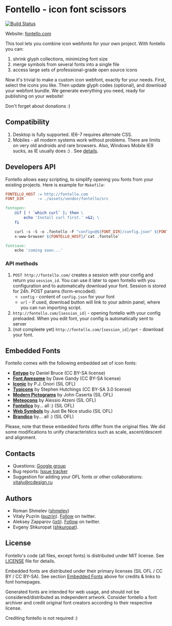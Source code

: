 Fontello - icon font scissors
=============================

[![Build Status](https://travis-ci.org/fontello/fontello.png)](https://travis-ci.org/fontello/fontello)

Website: [fontello.com](http://fontello.com/)

This tool lets you combine icon webfonts for your own project. With fontello you can:

1. shrink glyph collections, minimizing font size
2. merge symbols from several fonts into a single file
3. access large sets of professional-grade open source icons

Now it's trivial to make a custom icon webfont, exactly for your needs.
First, select the icons you like. Then update glyph codes (optional), and
download your webfont bundle. We generate everything you need, ready for publishing
on your website!

Don't forget about donations :)


## Compatibility

1. Desktop is fully supported. IE6-7 requires alternate CSS.
2. Mobiles - all modern systems work without problems. There are limits on very old androids
   and rare browsers. Also, Windows Mobile IE9 sucks, as IE  usually does :) . See
   [details](http://blog.kaelig.fr/post/33373448491/testing-font-face-support-on-mobile-and-tablet).


## Developers API

Fontello allows easy scripting, to simplify opening you fonts from your existing projects.
Here is example for `Makefile`:

```makefile
FONTELLO_HOST := http://fontello.com
FONT_DIR      := ./assets/vendor/fontello/src

fontopen:
	@if [ ! `which curl` ]; then \
		echo 'Install curl first.' >&2; \
	fi

	curl -s -S -o .fontello -F "config=@${FONT_DIR}/config.json" ${FONTELLO_HOST}/
	x-www-browser ${FONTELLO_HOST}/`cat .fontello`

fontsave:
	echo 'coming soon...'
```

### API methods

1. `POST http://fontello.com/` creates a session with your config and
   return you `session_id`. You can use it later to open fontello with you configuration
   and to automatically download your font. Session is stored for 24h. POST params
   (form-encoded):
    - `config` - content of `config.json` for your font
    - `url` - if used, download button will link to your admin panel, where you can
      run importing script.
2. `http://fontello.com/[session_id]` - opening fontello with your config preloaded.
   When you edit font, your config is automatically sent to server
3. (not compleete yet) `http://fontello.com/[session_id]/get` - download your font.


## Embedded Fonts <a name="embedded"></a>

Fontello comes with the following embedded set of icon fonts:

- [__Entypo__](http://www.entypo.com/) by Daniel Bruce (CC BY-SA license)
- [__Font Awesome__](http://fortawesome.github.com/Font-Awesome//) by Dave Gandy (CC BY-SA license)
- [__Iconic__](https://github.com/somerandomdude/Iconic) by P.J. Onori (SIL OFL)
- [__Typicons__](http://typicons.com/) by Stephen Hutchings (CC BY-SA 3.0 license)
- [__Modern Pictograms__](http://thedesignoffice.org/project/modern-pictograms/) by John Caserta (SIL OFL)
- [__Meteocons__](http://www.alessioatzeni.com/) by Alessio Atzeni (SIL OFL)
- [__Fontelico__](https://github.com/fontello/fontelico.font) by... all :) (SIL OFL)
- [__Web Symbols__](http://www.justbenicestudio.com/studio/websymbols/) by Just Be Nice studio (SIL OFL)
- [__Brandico__](https://github.com/fontello/brandico.font) by... all :) (SIL OFL)

Please, note that these embedded fonts differ from the original files. We did some
modifications to unify characteristics such as scale, ascent/descent and alignment.


## Contacts

- Questions: [Google group](https://groups.google.com/group/fontello/)
- Bug reports: [Issue tracker](https://github.com/nodeca/fontomas/issues)
- Suggestion for adding your OFL fonts or other collaborations: vitaly@rcdesign.ru


## Authors

- Roman Shmelev ([shmelev](https://github.com/shmelev))
- Vitaly Puzrin ([puzrin](https://github.com/puzrin)).
  [Follow](https://twitter.com/puzrin) on twitter.
- Aleksey Zapparov ([ixti](https://github.com/ixti)).
  [Follow](https://twitter.com/zapparov) on twitter.
- Evgeny Shkuropat ([shkuropat](https://github.com/shkuropat)).


## License

Fontello's code (all files, except fonts) is distributed under MIT license. See
[LICENSE](https://github.com/fontello/fontello/blob/master/LICENSE) file for details.

Embedded fonts are distributed under their primary licenses (SIL OFL / CC BY / CC BY-SA).
See section [Embedded Fonts](#embedded) above for credits & links to font homepages.

Generated fonts are intended for web usage, and should not be
considered/distributed as independent artwork. Consider fontello a
font archiver and credit original font creators according to their respective license.

Crediting fontello is not required :)
